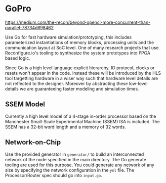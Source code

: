 # GoPro

https://medium.com/the-recon/beyond-opencl-more-concurrent-than-parallel-78734d698462

Use Go for fast hardware simulation/prototyping,
this includes parameterized instantiations of memory blocks, processing units and the communication layout at SoC level.
One of many research projects that use Reconfigure.io's tooling to synthesize the system prototypes into FPGA based logic.

Since Go is a high level language explicit hierarchy, IO protocol, clocks or resets won't appear in the code. Instead these will be introduced by the HLS tool targetting hardware in a wiser way such that hardware level details are not reflected to the designer. Moreover by abstracting these low-level details we are guaranteeing faster modeling and simulation times.

## SSEM Model

Currently a high level model of a 4-stage in-order processor based on the Manchester Small-Scale Experimental Machine (SSEM) ISA is included. The SSEM has a 32-bit word length and a memory of 32 words. 

## Network-on-Chip

Use the provided generator in `generator/` to build an interconnected network of the node specified in the main directory. The Go generate tooling are used for this purpose. You could generate any network of any size by specifying the network configuration in the `yml` file. The Processor/Router spec should go into `input.go`.
